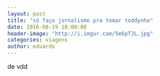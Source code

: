 ```yaml
---
layout: post
title: "só faço jornalismo pra tomar toddynho"
date: 2016-08-19 18:00:00
header-image: "http://i.imgur.com/5e6pTJL.jpg"
categories: viagens
author: eduardo
---
```

de vdd
